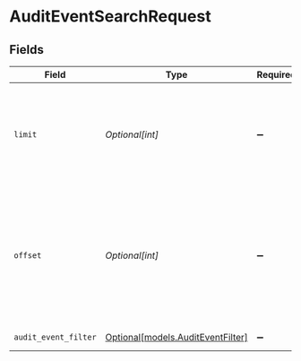 # AuditEventSearchRequest


## Fields

| Field                                                                                                       | Type                                                                                                        | Required                                                                                                    | Description                                                                                                 | Example                                                                                                     |
| ----------------------------------------------------------------------------------------------------------- | ----------------------------------------------------------------------------------------------------------- | ----------------------------------------------------------------------------------------------------------- | ----------------------------------------------------------------------------------------------------------- | ----------------------------------------------------------------------------------------------------------- |
| `limit`                                                                                                     | *Optional[int]*                                                                                             | :heavy_minus_sign:                                                                                          | The maximum number of AuditEvents to return (default: 50) when searching AuditEvents                        | 1                                                                                                           |
| `offset`                                                                                                    | *Optional[int]*                                                                                             | :heavy_minus_sign:                                                                                          | The number of AuditEvents to skip before starting to return results (default: 0) when searching AuditEvents | 0                                                                                                           |
| `audit_event_filter`                                                                                        | [Optional[models.AuditEventFilter]](../models/auditeventfilter.md)                                          | :heavy_minus_sign:                                                                                          | Request body                                                                                                |                                                                                                             |